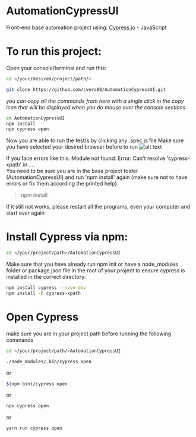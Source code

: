 # AutomationCypressUI

Front-end base automation project using: [Cypress.io](https://www.cypress.io/) - JavaScript

# To run this project:
Open your console/terminal and run this: 
```sh
cd </your/desired/project/path/>
```

```sh
git clone https://github.com/cvera08/AutomationCypressUI.git
```

*you can copy all the commands from here with a single click in the copy icon that will be displayed when you do mouse over the console sections*
```sh
cd AutomationCypressUI
npm install
npx cypress open
```

Now you are able to run the test/s by clicking any .spec.js file
Make sure you have selected your desired browser before to run
![alt text](https://i.ibb.co/XXD60sP/Cypress-Runner.png)


If you face errors like this: Module not found: Error: Can't resolve 'cypress-xpath' in ....  
You need to be sure you are in the base project folder (AutomationCypressUI) and run 'npm install' again (make sure not to have errors or fix them according the printed help)
>npm install

If it still not works, please restart all the programs, even your computer and start over again

# Install Cypress via npm:
```sh
cd </your/project/path>/AutomationCypressUI
```

Make sure that you have already run npm init or have a node_modules folder or package.json file in the root of your project to ensure cypress is installed in the correct directory.
```sh
npm install cypress --save-dev
npm install -D cypress-xpath
```



# Open Cypress
make sure you are in your project path before running the following commands
```sh
cd </your/project/path/>AutomationCypressUI

./node_modules/.bin/cypress open
```
or
```sh
$(npm bin)/cypress open
```

or
```sh
npx cypress open
```

or
```sh
yarn run cypress open
```



